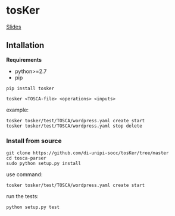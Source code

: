 # tosKer
[Slides](http://slideck.io/github.com/di-unipi-socc/tosKer/doc/slide.md)

## Intallation
**Requirements**
- python>=2.7
- pip

```
pip install tosker
```
```
tosker <TOSCA-file> <operations> <inputs>
```

example:
```
tosker tosker/test/TOSCA/wordpress.yaml create start
tosker tosker/test/TOSCA/wordpress.yaml stop delete
```

### Install from source
```
git clone https://github.com/di-unipi-socc/tosKer/tree/master
cd tosca-parser
sudo python setup.py install
```

use command:
```
tosker tosker/test/TOSCA/wordpress.yaml create start
```

run the tests:
```
python setup.py test
```
